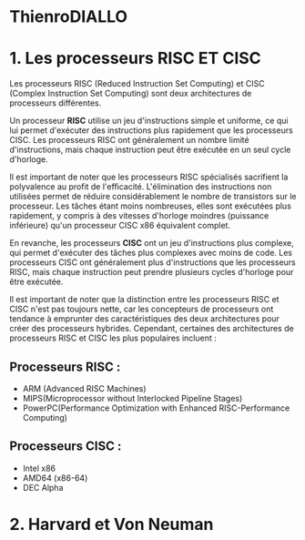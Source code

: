 # ThienroDIALLO


# 1. Les processeurs **RISC ET CISC**
Les processeurs RISC (Reduced Instruction Set Computing) et CISC (Complex Instruction Set Computing) sont deux architectures de processeurs différentes.

Un processeur **RISC** utilise un jeu d'instructions simple et uniforme, ce qui lui permet d'exécuter des instructions plus rapidement que les processeurs CISC. Les processeurs RISC ont généralement un nombre limité d'instructions, mais chaque instruction peut être exécutée en un seul cycle d'horloge.

Il est important de noter que les processeurs RISC spécialisés sacrifient la polyvalence au profit de l'efficacité. L'élimination des instructions non utilisées permet de réduire considérablement le nombre de transistors sur le processeur. Les tâches étant moins nombreuses, elles sont exécutées plus rapidement, y compris à des vitesses d'horloge moindres (puissance inférieure) qu'un processeur CISC x86 équivalent complet.

En revanche, les processeurs **CISC** ont un jeu d'instructions plus complexe, qui permet d'exécuter des tâches plus complexes avec moins de code. Les processeurs CISC ont généralement plus d'instructions que les processeurs RISC, mais chaque instruction peut prendre plusieurs cycles d'horloge pour être exécutée.

Il est important de noter que la distinction entre les processeurs RISC et CISC n'est pas toujours nette, car les concepteurs de processeurs ont tendance à emprunter des caractéristiques des deux architectures pour créer des processeurs hybrides. Cependant, certaines des architectures de processeurs RISC et CISC les plus populaires incluent :

## Processeurs **RISC** :
* ARM (Advanced RISC Machines)
* MIPS(Microprocessor without Interlocked Pipeline Stages)
* PowerPC(Performance Optimization with Enhanced RISC-Performance Computing)

## Processeurs **CISC** :
* Intel x86
* AMD64 (x86-64)
* DEC Alpha

# 2. Harvard et Von Neuman



